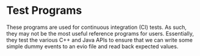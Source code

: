 #  **Test Programs**

These programs are used for continuous integration (CI) tests. As such,
they may not be the most useful reference programs for users. Essentially,
they test the various C++ and Java APIs to ensure that we can write some
simple dummy events to an evio file and read back expected values.
